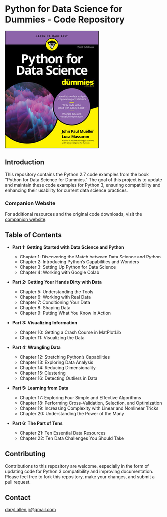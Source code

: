 # Python for Data Science for Dummies - Code Repository

![Python for Data Science for Dummies](book_image_python_for_dummies.jpg)

## Introduction

This repository contains the Python 2.7 code examples from the book "Python for Data Science for Dummies." The goal of this project is to update and maintain these code examples for Python 3, ensuring compatibility and enhancing their usability for current data science practices.

### Companion Website

For additional resources and the original code downloads, visit the [companion website](https://www.wiley.com/en-us/Python+for+Data+Science+For+Dummies,+2nd+Edition-p-9781119547662#downloads-section).

## Table of Contents

- **Part 1: Getting Started with Data Science and Python**
  - Chapter 1: Discovering the Match between Data Science and Python
  - Chapter 2: Introducing Python’s Capabilities and Wonders
  - Chapter 3: Setting Up Python for Data Science
  - Chapter 4: Working with Google Colab

- **Part 2: Getting Your Hands Dirty with Data**
  - Chapter 5: Understanding the Tools
  - Chapter 6: Working with Real Data
  - Chapter 7: Conditioning Your Data
  - Chapter 8: Shaping Data
  - Chapter 9: Putting What You Know in Action

- **Part 3: Visualizing Information**
  - Chapter 10: Getting a Crash Course in MatPlotLib
  - Chapter 11: Visualizing the Data

- **Part 4: Wrangling Data**
  - Chapter 12: Stretching Python’s Capabilities
  - Chapter 13: Exploring Data Analysis
  - Chapter 14: Reducing Dimensionality
  - Chapter 15: Clustering
  - Chapter 16: Detecting Outliers in Data

- **Part 5: Learning from Data**
  - Chapter 17: Exploring Four Simple and Effective Algorithms
  - Chapter 18: Performing Cross-Validation, Selection, and Optimization
  - Chapter 19: Increasing Complexity with Linear and Nonlinear Tricks
  - Chapter 20: Understanding the Power of the Many

- **Part 6: The Part of Tens**
  - Chapter 21: Ten Essential Data Resources
  - Chapter 22: Ten Data Challenges You Should Take

## Contributing

Contributions to this repository are welcome, especially in the form of updating code for Python 3 compatibility and improving documentation. Please feel free to fork this repository, make your changes, and submit a pull request.

## Contact

daryl.allen.jr@gmail.com

